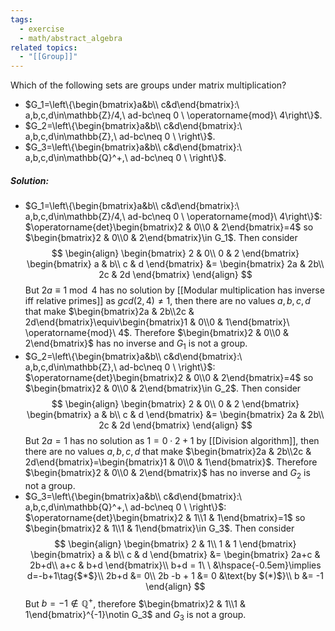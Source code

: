 ```yaml
---
tags:
  - exercise
  - math/abstract_algebra
related topics:
  - "[[Group]]"
---
```

Which of the following sets are groups under matrix multiplication?
- $G_1=\left\{\begin{bmatrix}a&b\\ c&d\end{bmatrix}:\ a,b,c,d\in\mathbb{Z}/4,\ ad-bc\neq 0 \ \operatorname{mod}\ 4\right\}$.
- $G_2=\left\{\begin{bmatrix}a&b\\ c&d\end{bmatrix}:\ a,b,c,d\in\mathbb{Z},\ ad-bc\neq 0 \ \right\}$.
- $G_3=\left\{\begin{bmatrix}a&b\\ c&d\end{bmatrix}:\ a,b,c,d\in\mathbb{Q}^+,\ ad-bc\neq 0 \ \right\}$.
##### Solution:
- $G_1=\left\{\begin{bmatrix}a&b\\ c&d\end{bmatrix}:\ a,b,c,d\in\mathbb{Z}/4,\ ad-bc\neq 0 \ \operatorname{mod}\ 4\right\}$:
	$\operatorname{det}\begin{bmatrix}2 & 0\\0 & 2\end{bmatrix}=4$ so $\begin{bmatrix}2 & 0\\0 & 2\end{bmatrix}\in G_1$. Then consider$$
	\begin{align}
		\begin{bmatrix}
			2 & 0\\
			0 & 2
		\end{bmatrix}
		\begin{bmatrix}
			a & b\\
			c & d
		\end{bmatrix}
		&=
		\begin{bmatrix}
			2a & 2b\\
			2c & 2d
		\end{bmatrix}
	\end{align}
	$$But $2a\equiv 1\ \operatorname{mod}\ 4$ has no solution by [[Modular multiplication has inverse iff relative primes]] as $gcd(2,4)\neq1$, then there are no values $a,b,c,d$ that make $\begin{bmatrix}2a & 2b\\2c & 2d\end{bmatrix}\equiv\begin{bmatrix}1 & 0\\0 & 1\end{bmatrix}\ \operatorname{mod}\ 4$. Therefore $\begin{bmatrix}2 & 0\\0 & 2\end{bmatrix}$ has no inverse and $G_1$ is not a group.
- $G_2=\left\{\begin{bmatrix}a&b\\ c&d\end{bmatrix}:\ a,b,c,d\in\mathbb{Z},\ ad-bc\neq 0 \ \right\}$:
	$\operatorname{det}\begin{bmatrix}2 & 0\\0 & 2\end{bmatrix}=4$ so $\begin{bmatrix}2 & 0\\0 & 2\end{bmatrix}\in G_2$. Then consider$$
	\begin{align}
		\begin{bmatrix}
			2 & 0\\
			0 & 2
		\end{bmatrix}
		\begin{bmatrix}
			a & b\\
			c & d
		\end{bmatrix}
		&=
		\begin{bmatrix}
			2a & 2b\\
			2c & 2d
		\end{bmatrix}
	\end{align}
	$$But $2a=1$ has no solution as $1=0\cdot 2 + 1$ by [[Division algorithm]], then there are no values $a,b,c,d$ that make $\begin{bmatrix}2a & 2b\\2c & 2d\end{bmatrix}=\begin{bmatrix}1 & 0\\0 & 1\end{bmatrix}$. Therefore $\begin{bmatrix}2 & 0\\0 & 2\end{bmatrix}$ has no inverse and $G_2$ is not a group.
- $G_3=\left\{\begin{bmatrix}a&b\\ c&d\end{bmatrix}:\ a,b,c,d\in\mathbb{Q}^+,\ ad-bc\neq 0 \ \right\}$:
	$\operatorname{det}\begin{bmatrix}2 & 1\\1 & 1\end{bmatrix}=1$ so $\begin{bmatrix}2 & 1\\1 & 1\end{bmatrix}\in G_3$. Then consider$$
	\begin{align}
		\begin{bmatrix}
			2 & 1\\
			1 & 1
		\end{bmatrix}
		\begin{bmatrix}
			a & b\\
			c & d
		\end{bmatrix}
		&=
		\begin{bmatrix}
			2a+c & 2b+d\\
			a+c & b+d
		\end{bmatrix}\\
		b+d = 1\ \ &\hspace{-0.5em}\implies d=-b+1\tag{$*$}\\
		2b+d &= 0\\
		2b -b + 1 &= 0
			&\text{by $(*)$}\\
		b &= -1
	\end{align}
	$$But $b=-1\notin \mathbb{Q}^+$, therefore $\begin{bmatrix}2 & 1\\1 & 1\end{bmatrix}^{-1}\notin G_3$ and $G_3$ is not a group.